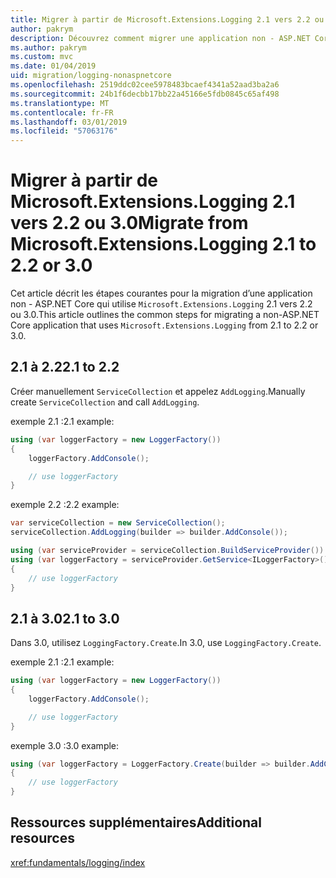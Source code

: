 ```yaml
---
title: Migrer à partir de Microsoft.Extensions.Logging 2.1 vers 2.2 ou 3.0
author: pakrym
description: Découvrez comment migrer une application non - ASP.NET Core qui utilise Microsoft.Extensions.Logging 2.1 vers 2.2 ou 3.0.
ms.author: pakrym
ms.custom: mvc
ms.date: 01/04/2019
uid: migration/logging-nonaspnetcore
ms.openlocfilehash: 2519ddc02cee5978483bcaef4341a52aad3ba2a6
ms.sourcegitcommit: 24b1f6decbb17bb22a45166e5fdb0845c65af498
ms.translationtype: MT
ms.contentlocale: fr-FR
ms.lasthandoff: 03/01/2019
ms.locfileid: "57063176"
---
```

# <a name="migrate-from-microsoftextensionslogging-21-to-22-or-30"></a><span data-ttu-id="afeb3-103">Migrer à partir de Microsoft.Extensions.Logging 2.1 vers 2.2 ou 3.0</span><span class="sxs-lookup"><span data-stu-id="afeb3-103">Migrate from Microsoft.Extensions.Logging 2.1 to 2.2 or 3.0</span></span>

<span data-ttu-id="afeb3-104">Cet article décrit les étapes courantes pour la migration d’une application non - ASP.NET Core qui utilise `Microsoft.Extensions.Logging` 2.1 vers 2.2 ou 3.0.</span><span class="sxs-lookup"><span data-stu-id="afeb3-104">This article outlines the common steps for migrating a non-ASP.NET Core application that uses `Microsoft.Extensions.Logging` from 2.1 to 2.2 or 3.0.</span></span>

## <a name="21-to-22"></a><span data-ttu-id="afeb3-105">2.1 à 2.2</span><span class="sxs-lookup"><span data-stu-id="afeb3-105">2.1 to 2.2</span></span>

<span data-ttu-id="afeb3-106">Créer manuellement `ServiceCollection` et appelez `AddLogging`.</span><span class="sxs-lookup"><span data-stu-id="afeb3-106">Manually create `ServiceCollection` and call `AddLogging`.</span></span>

<span data-ttu-id="afeb3-107">exemple 2.1 :</span><span class="sxs-lookup"><span data-stu-id="afeb3-107">2.1 example:</span></span>

```csharp
using (var loggerFactory = new LoggerFactory())
{
    loggerFactory.AddConsole();

    // use loggerFactory
}
```

<span data-ttu-id="afeb3-108">exemple 2.2 :</span><span class="sxs-lookup"><span data-stu-id="afeb3-108">2.2 example:</span></span>

```csharp
var serviceCollection = new ServiceCollection();
serviceCollection.AddLogging(builder => builder.AddConsole());

using (var serviceProvider = serviceCollection.BuildServiceProvider())
using (var loggerFactory = serviceProvider.GetService<ILoggerFactory>())
{
    // use loggerFactory
}
```

## <a name="21-to-30"></a><span data-ttu-id="afeb3-109">2.1 à 3.0</span><span class="sxs-lookup"><span data-stu-id="afeb3-109">2.1 to 3.0</span></span>

<span data-ttu-id="afeb3-110">Dans 3.0, utilisez `LoggingFactory.Create`.</span><span class="sxs-lookup"><span data-stu-id="afeb3-110">In 3.0, use `LoggingFactory.Create`.</span></span>

<span data-ttu-id="afeb3-111">exemple 2.1 :</span><span class="sxs-lookup"><span data-stu-id="afeb3-111">2.1 example:</span></span>

```csharp
using (var loggerFactory = new LoggerFactory())
{
    loggerFactory.AddConsole();

    // use loggerFactory
}
```

<span data-ttu-id="afeb3-112">exemple 3.0 :</span><span class="sxs-lookup"><span data-stu-id="afeb3-112">3.0 example:</span></span>

```csharp
using (var loggerFactory = LoggerFactory.Create(builder => builder.AddConsole()))
{
    // use loggerFactory
}
```

## <a name="additional-resources"></a><span data-ttu-id="afeb3-113">Ressources supplémentaires</span><span class="sxs-lookup"><span data-stu-id="afeb3-113">Additional resources</span></span>

<xref:fundamentals/logging/index>